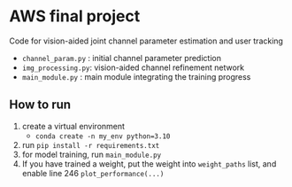 # AWS final project

Code for vision-aided joint channel parameter estimation and user tracking

- `channel_param.py` : initial channel parameter prediction
- `img_processing.py`: vision-aided channel refinement network
- `main_module.py` : main module integrating the training progress

## How to run
1. create a virtual environment
    - `conda create -n my_env python=3.10`
2. run `pip install -r requirements.txt`
3. for model training, run `main_module.py`
4. If you have trained a weight, put the weight into `weight_paths` list, and enable line 246 `plot_performance(...)`